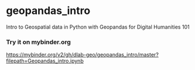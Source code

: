 # geopandas_intro
Intro to Geospatial data in Python with Geopandas for Digital Humanities 101

### Try it on mybinder.org
https://mybinder.org/v2/gh/dlab-geo/geopandas_intro/master?filepath=Geopandas_intro.ipynb
